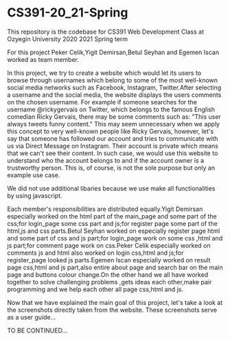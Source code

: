 # CS391-20_21-Spring
This repository is the codebase for CS391 Web Development Class at Ozyegin University 2020 2021 Spring term

For this project Peker Celik,Yigit Demirsan,Betul Seyhan and Egemen Iscan worked as team member. 

In this project, we try to create a website which would let its users to browse through usernames which belong to some of the most well-known social media networks such as Facebook, Instagram, Twitter.After selecting a username and the social media, the website displays the users comments on the chosen username. For example if someone searches for the username @rickygervais on Twitter, which belongs to the famous English comedian Ricky Gervais, there may be some comments such as: "This user always tweets funny content." This may seem unnecessary when we apply this concept to very well-known people like Ricky Gervais, however, let's say that someone has followed our account and tries to communicate with us via Direct Message on Instagram. Their account is private which means that we can't see their content. In such case, we would use this website to understand who the account belongs to and if the account owner is a trustworthy person. This is, of course, is not the sole purpose but only an example use case.

We did not use additional libaries because we use make all functionalities by using javascript.

Each member's responsibilities are distributed equally.Yigit Demirsan especially worked on the html part of the main_page and some part of the css;for login_page some css part and js;for register page some part of the html,js and css parts.Betul Seyhan worked on especially register page html and some part of css and js part;for login_page work on some css ,html and js part;for comment page work on css.Peker Celik especially worked on comments js and html also worked on login css,html and js;for register_page looked js parts.Egemen Iscan especially worked on result page css,html and js part,also entire about page and search bar on the main page and buttons colour change.On the other hand we all have worked together to solve challenging  problems ,gets ideas each other,make pair programming and we help each other all page css,html and js.



Now that we have explained the main goal of this project, let's take a look at the screenshots directly taken from the website. These screenshots serve as a user guide...

TO BE CONTINUED...
